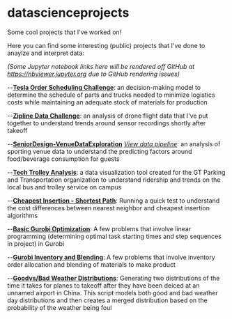 # datascienceprojects
Some cool projects that I've worked on!

Here you can find some interesting (public) projects that I've done to anaylze and interpret data:

_(Some Jupyter notebook links here will be rendered off GitHub at https://nbviewer.jupyter.org due to GitHub rendering issues)_

--[**Tesla Order Scheduling Challenge**](https://nbviewer.jupyter.org/github/connerreinhardt/datascienceprojects/blob/master/Tesla%20Order%20Scheduling%20Challenge.ipynb): an decision-making model to determine the schedule of parts and trucks needed to minimize logistics costs while maintaining an adequate stock of materials for production

--[**Zipline Data Challenge**](https://nbviewer.jupyter.org/github/connerreinhardt/datascienceprojects/blob/master/Zipline%20Data%20Challenge.ipynb): an analysis of drone flight data that I've put together to understand trends around sensor recordings shortly after takeoff

--[**SeniorDesign-VenueDataExploration**](https://public.tableau.com/profile/conner.reinhardt#!/vizhome/DataExploration_15693416147770/DataExploration) [*View data pipeline*](https://github.com/connerreinhardt/datascienceprojects/blob/master/%20SeniorDesign-VenueDataExploration.ipynb): an analysis of sporting venue data to understand the predicting factors around food/beverage consumption for guests

--[**Tech Trolley Analysis**](https://public.tableau.com/profile/conner.reinhardt#!/vizhome/PassengerCounter/Dashboard): a data visualization tool created for the GT Parking and Transportation organization to understand ridership and trends on the local bus and trolley service on campus

--[**Cheapest Insertion - Shortest Path**](https://nbviewer.jupyter.org/github/connerreinhardt/datascienceprojects/blob/master/CheapestInsertion-ShortestPath.ipynb): Running a quick test to understand the cost differences between nearest neighbor and cheapest insertion algorithms

--[**Basic Gurobi Optimization**](https://github.com/connerreinhardt/datascienceprojects/blob/master/GurobiOptimizationProblemSet.pdf): A few problems that involve linear programming (determining optimal task starting times and step sequences in project) in Gurobi

--[**Gurobi Inventory and Blending**](https://nbviewer.jupyter.org/github/connerreinhardt/datascienceprojects/blob/master/Gurobi_InventoryandBlending.ipynb): A few problems that involve inventory order allocation and blending of materials to make product

--[**Goodvs/Bad Weather Distributions**](https://nbviewer.jupyter.org/github/connerreinhardt/datascienceprojects/blob/master/GoodvsBadWeatherDistributions.ipynb): Generating two distributions of the time it takes for planes to takeoff after they have been deiced at an unnamed airport in China. This script models both good and bad weather day distributions and then creates a merged distribution based on the probability of the weather being foul

